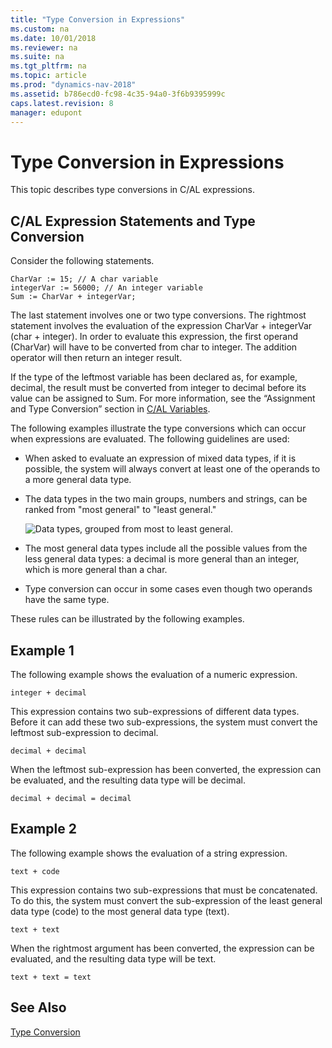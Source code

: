 ```yaml
---
title: "Type Conversion in Expressions"
ms.custom: na
ms.date: 10/01/2018
ms.reviewer: na
ms.suite: na
ms.tgt_pltfrm: na
ms.topic: article
ms.prod: "dynamics-nav-2018"
ms.assetid: b786ecd0-fc98-4c35-94a0-3f6b9395999c
caps.latest.revision: 8
manager: edupont
---
```

# Type Conversion in Expressions
This topic describes type conversions in C/AL expressions.  

## C/AL Expression Statements and Type Conversion  
 Consider the following statements.  

```  
CharVar := 15; // A char variable  
integerVar := 56000; // An integer variable  
Sum := CharVar + integerVar;  
```  

 The last statement involves one or two type conversions. The rightmost statement involves the evaluation of the expression CharVar + integerVar \(char + integer\). In order to evaluate this expression, the first operand \(CharVar\) will have to be converted from char to integer. The addition operator will then return an integer result.  

 If the type of the leftmost variable has been declared as, for example, decimal, the result must be converted from integer to decimal before its value can be assigned to Sum. For more information, see the “Assignment and Type Conversion” section in [C/AL Variables](C-AL-Variables.md).  

 The following examples illustrate the type conversions which can occur when expressions are evaluated. The following guidelines are used:  

-   When asked to evaluate an expression of mixed data types, if it is possible, the system will always convert at least one of the operands to a more general data type.  

-   The data types in the two main groups, numbers and strings, can be ranked from "most general" to "least general."  

     ![Data types, grouped from most to least general.](media/NAV_ADG_25_Diag_22.png "NAV\_ADG\_25\_Diag\_22")  

-   The most general data types include all the possible values from the less general data types: a decimal is more general than an integer, which is more general than a char.  

-   Type conversion can occur in some cases even though two operands have the same type.  

 These rules can be illustrated by the following examples.  

## Example 1  
 The following example shows the evaluation of a numeric expression.  

```  
integer + decimal  
```  

 This expression contains two sub-expressions of different data types. Before it can add these two sub-expressions, the system must convert the leftmost sub-expression to decimal.  

```  
decimal + decimal  
```  

 When the leftmost sub-expression has been converted, the expression can be evaluated, and the resulting data type will be decimal.  

```  
decimal + decimal = decimal  
```  

## Example 2  
 The following example shows the evaluation of a string expression.  

```  
text + code  
```  

 This expression contains two sub-expressions that must be concatenated. To do this, the system must convert the sub-expression of the least general data type \(code\) to the most general data type \(text\).  

```  
text + text  
```  

 When the rightmost argument has been converted, the expression can be evaluated, and the resulting data type will be text.  

```  
text + text = text  
```  

## See Also  
 [Type Conversion](Type-Conversion.md)
